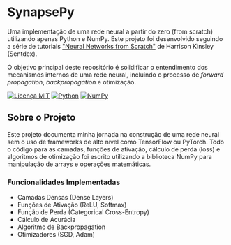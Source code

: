 # SynapsePy

Uma implementação de uma rede neural a partir do zero (from scratch) utilizando apenas Python e NumPy. Este projeto foi desenvolvido seguindo a série de tutoriais ["Neural Networks from Scratch"](https://www.youtube.com/playlist?list=PLQVvvaa0QuDcjD5BAw2DxE6OF2tius3V3) de Harrison Kinsley (Sentdex).

O objetivo principal deste repositório é solidificar o entendimento dos mecanismos internos de uma rede neural, incluindo o processo de *forward propagation*, *backpropagation* e otimização.

[![Licença MIT](https://img.shields.io/badge/License-MIT-blue.svg)](https://opensource.org/licenses/MIT)
[![Python](https://img.shields.io/badge/Python-3.8%2B-blue.svg)](https://www.python.org/)
[![NumPy](https://img.shields.io/badge/NumPy-1.21%2B-yellow.svg)](https://numpy.org/)

## Sobre o Projeto

Este projeto documenta minha jornada na construção de uma rede neural sem o uso de frameworks de alto nível como TensorFlow ou PyTorch. Todo o código para as camadas, funções de ativação, cálculo de perda (loss) e algoritmos de otimização foi escrito utilizando a biblioteca NumPy para manipulação de arrays e operações matemáticas.

### Funcionalidades Implementadas
* Camadas Densas (Dense Layers)
* Funções de Ativação (ReLU, Softmax)
* Função de Perda (Categorical Cross-Entropy)
* Cálculo de Acurácia
* Algoritmo de Backpropagation
* Otimizadores (SGD, Adam)
